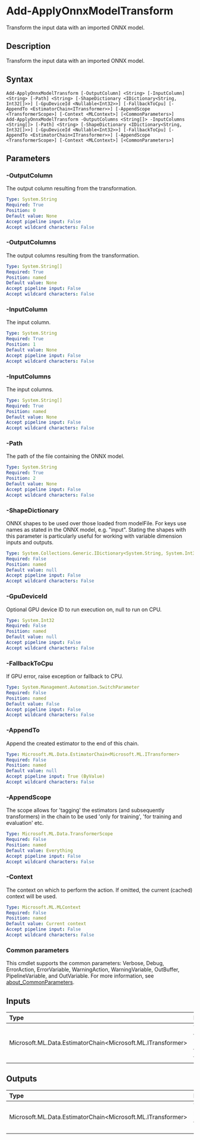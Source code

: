 # Add-ApplyOnnxModelTransform

Transform the input data with an imported ONNX model.

## Description

Transform the input data with an imported ONNX model.

## Syntax

```
Add-ApplyOnnxModelTransform [-OutputColumn] <String> [-InputColumn] <String> [-Path] <String> [-ShapeDictionary <IDictionary<String, Int32[]>>] [-GpuDeviceId <Nullable<Int32>>] [-FallbackToCpu] [-AppendTo <EstimatorChain<ITransformer>>] [-AppendScope <TransformerScope>] [-Context <MLContext>] [<CommonParameters>]
Add-ApplyOnnxModelTransform -OutputColumns <String[]> -InputColumns <String[]> [-Path] <String> [-ShapeDictionary <IDictionary<String, Int32[]>>] [-GpuDeviceId <Nullable<Int32>>] [-FallbackToCpu] [-AppendTo <EstimatorChain<ITransformer>>] [-AppendScope <TransformerScope>] [-Context <MLContext>] [<CommonParameters>]
```

## Parameters

### -OutputColumn

The output column resulting from the transformation.

```yaml
Type: System.String
Required: True
Position: 0
Default value: None
Accept pipeline input: False
Accept wildcard characters: False
```

### -OutputColumns

The output columns resulting from the transformation.

```yaml
Type: System.String[]
Required: True
Position: named
Default value: None
Accept pipeline input: False
Accept wildcard characters: False
```

### -InputColumn

The input column.

```yaml
Type: System.String
Required: True
Position: 1
Default value: None
Accept pipeline input: False
Accept wildcard characters: False
```

### -InputColumns

The input columns.

```yaml
Type: System.String[]
Required: True
Position: named
Default value: None
Accept pipeline input: False
Accept wildcard characters: False
```

### -Path

The path of the file containing the ONNX model.

```yaml
Type: System.String
Required: True
Position: 2
Default value: None
Accept pipeline input: False
Accept wildcard characters: False
```

### -ShapeDictionary

ONNX shapes to be used over those loaded from modelFile. For keys use names as stated in the ONNX model, e.g. "input". Stating the shapes with this parameter is particularly useful for working with variable dimension inputs and outputs.

```yaml
Type: System.Collections.Generic.IDictionary<System.String, System.Int32[]>
Required: False
Position: named
Default value: null
Accept pipeline input: False
Accept wildcard characters: False
```

### -GpuDeviceId

Optional GPU device ID to run execution on, null to run on CPU.

```yaml
Type: System.Int32
Required: False
Position: named
Default value: null
Accept pipeline input: False
Accept wildcard characters: False
```

### -FallbackToCpu

If GPU error, raise exception or fallback to CPU.

```yaml
Type: System.Management.Automation.SwitchParameter
Required: False
Position: named
Default value: False
Accept pipeline input: False
Accept wildcard characters: False
```

### -AppendTo

Append the created estimator to the end of this chain.

```yaml
Type: Microsoft.ML.Data.EstimatorChain<Microsoft.ML.ITransformer>
Required: False
Position: named
Default value: null
Accept pipeline input: True (ByValue)
Accept wildcard characters: False
```

### -AppendScope

The scope allows for 'tagging' the estimators (and subsequently transformers) in the chain to be used 'only for training', 'for training and evaluation' etc.

```yaml
Type: Microsoft.ML.Data.TransformerScope
Required: False
Position: named
Default value: Everything
Accept pipeline input: False
Accept wildcard characters: False
```

### -Context

The context on which to perform the action. If omitted, the current (cached) context will be used.

```yaml
Type: Microsoft.ML.MLContext
Required: False
Position: named
Default value: Current context
Accept pipeline input: False
Accept wildcard characters: False
```

### Common parameters

This cmdlet supports the common parameters: Verbose, Debug, ErrorAction, ErrorVariable, WarningAction, WarningVariable, OutBuffer, PipelineVariable, and OutVariable. For more information, see [about_CommonParameters](https://go.microsoft.com/fwlink/?LinkID=113216).

## Inputs

| Type | Description |
|:---|:---|
| Microsoft.ML.Data.EstimatorChain<Microsoft.ML.ITransformer> | You can pipe the EstimatorChain to append to this cmdlet. |

## Outputs

| Type | Description |
|:---|:---|
| Microsoft.ML.Data.EstimatorChain<Microsoft.ML.ITransformer> | This cmdlet returns the appended EstimatorChain. |


